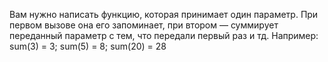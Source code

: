 
Вам нужно написать функцию, которая принимает один параметр. При первом вызове она его запоминает, при втором — 
суммирует переданный параметр с тем, что передали первый раз и тд. Например: sum(3) = 3; sum(5) = 8; sum(20) = 28